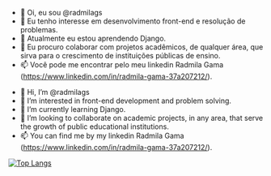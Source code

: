<!-- em português -->
- 👋 Oi, eu sou @radmilags
- 👀 Eu tenho interesse em desenvolvimento front-end e resolução de problemas.
- 🌱 Atualmente eu estou aprendendo Django.
- 💞️ Eu procuro colaborar com projetos acadêmicos, de qualquer área, que sirva para o crescimento de instituições públicas de ensino.
- 📫 Você pode me encontrar pelo meu linkedin Radmila Gama (https://www.linkedin.com/in/radmila-gama-37a207212/).
<!-- in english -->
- 👋 Hi, I’m @radmilags
- 👀 I’m interested in front-end development and problem solving.
- 🌱 I’m currently learning Django.
- 💞️ I’m looking to collaborate on academic projects, in any area, that serve the growth of public educational institutions.
- 📫 You can find me by my linkedin Radmila Gama (https://www.linkedin.com/in/radmila-gama-37a207212/).

<!---
radmilags/radmilags is a ✨ special ✨ repository because its `README.md` (this file) appears on your GitHub profile.
You can click the Preview link to take a look at your changes.
--->

[![Top Langs](https://github-readme-stats.vercel.app/api/top-langs/?username=radmilags&layout=compact)](https://github.com/radmilags/github-readme-stats)
